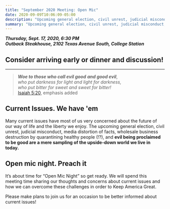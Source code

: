 ```yaml
---
title: "September 2020 Meeting: Open Mic"
date: 2020-09-09T10:06:09-05:00
description: "Upcoming general election, civil unrest, judicial misconduct, media distortion of facts, a fakedemic, evil being proclaimed to be good..."
summary: "Upcoming general election, civil unrest, judicial misconduct, media distortion of facts, a fakedemic, evil being proclaimed to be good..."
---
```


**_Thursday, Sept. 17, 2020, 6:30 PM_**  
**_<strong><span class="hilite">Outback Steakhouse</span></strong>, 2102 Texas Avenue South, College Station_**

## Consider arriving early or dinner and discussion!

---

> ***Woe to those who call evil good***
>	***and good evil***,  
> *who put darkness for light*
> *and light for darkness,*  
> *who put bitter for sweet*
> *and sweet for bitter!*  
> [Isaiah 5:20](https://www.biblegateway.com/passage/?search=Isaiah+5%3A20&version=ESV&interface=print), emphasis added

## Current Issues. We have 'em

Many current issues have most of us very concerned about the future of our way of life and the liberty we enjoy. The upcoming general election, civil unrest, judicial misconduct, media distortion of facts, wholesale business destruction by quarantining healthy people (!?), and **evil being proclaimed to be good are a mere sampling of the upside-down world we live in today.**  

## Open mic night. Preach it

It’s about time for “Open Mic Night” so get ready. We will spend this meeting time sharing our thoughts and concerns about current issues and how we can overcome these challenges in order to Keep America Great.  

Please make plans to join us for an occasion to be better informed about current issues!  